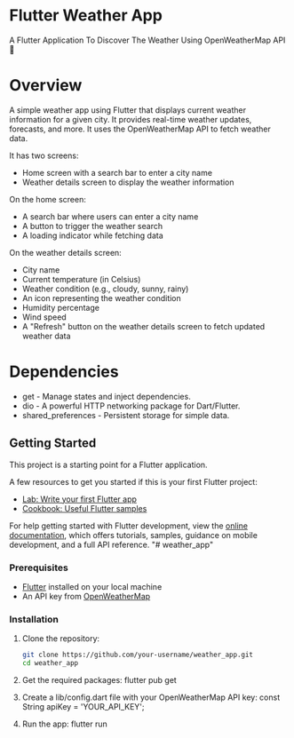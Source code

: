 # Flutter Weather App

A Flutter Application To Discover The Weather Using OpenWeatherMap API 🚀

# Overview
A simple weather app using Flutter that displays current weather information for a given city. It provides real-time weather updates, forecasts, and more. It uses the OpenWeatherMap API to fetch weather data. 

It has two screens: 
- Home screen with a search bar to enter a city name
- Weather details screen to display the weather information

On the home screen:
- A search bar where users can enter a city name
- A button to trigger the weather search
- A loading indicator while fetching data

On the weather details screen:
- City name
- Current temperature (in Celsius)
- Weather condition (e.g., cloudy, sunny, rainy)
- An icon representing the weather condition
- Humidity percentage
- Wind speed
- A "Refresh" button on the weather details screen to fetch updated weather data

# Dependencies
 - get - Manage states and inject dependencies.
 - dio - A powerful HTTP networking package for Dart/Flutter.
 - shared_preferences - Persistent storage for simple data.

## Getting Started

This project is a starting point for a Flutter application.

A few resources to get you started if this is your first Flutter project:

- [Lab: Write your first Flutter app](https://docs.flutter.dev/get-started/codelab)
- [Cookbook: Useful Flutter samples](https://docs.flutter.dev/cookbook)

For help getting started with Flutter development, view the
[online documentation](https://docs.flutter.dev/), which offers tutorials,
samples, guidance on mobile development, and a full API reference.
"# weather_app" 

### Prerequisites

- [Flutter](https://flutter.dev/docs/get-started/install) installed on your local machine
- An API key from [OpenWeatherMap](https://openweathermap.org/api)

### Installation

1. Clone the repository:
   ```bash
   git clone https://github.com/your-username/weather_app.git
   cd weather_app

2. Get the required packages:
   flutter pub get

3. Create a lib/config.dart file with your OpenWeatherMap API key:
   const String apiKey = 'YOUR_API_KEY';

4. Run the app:
   flutter run
